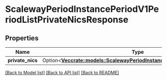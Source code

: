 # ScalewayPeriodInstancePeriodV1PeriodListPrivateNicsResponse

## Properties

Name | Type | Description | Notes
------------ | ------------- | ------------- | -------------
**private_nics** | Option<[**Vec<crate::models::ScalewayPeriodInstancePeriodV1PeriodPrivateNic>**](scaleway.instance.v1.PrivateNIC.md)> |  | [optional]

[[Back to Model list]](../README.md#documentation-for-models) [[Back to API list]](../README.md#documentation-for-api-endpoints) [[Back to README]](../README.md)


